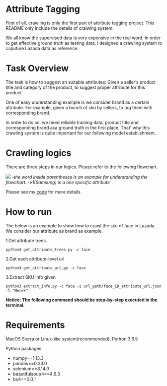 Attribute Tagging
===
First of all, crawling is only the first part of attribute tagging project. This README only include the details of cralwing system.

We all know the supervised data is very expensive in the real word. In order to get effective ground truth as testing data, I designed a crawling system to caputure Lazada data as reference.

Task Overview
===
The task is how to suggest an suitable attributes: Given a seller’s product title and category of the product, to suggest proper attribute for this product.

One of easy understanding example is we consider brand as a certain attribute. For example, given a bunch of sku by sellers, to tag them with corresponding brand.

In order to do so, we need reliable training data, product title and corresponding brand aka ground truth in the first place. That' why this crawling system is quite important for our following model establishment.

Crawling logics
===
There are three steps in our logics. Please refer to the following flowchart.

![](https://i.imgur.com/OAinf70.png)
*-the word inside parentheses is an example for understanding the flowchart.*
*-v1(Samsung) is a one specific attribute*

Please see my [code](https://github.com/liyunrui/Attribute_Tagging_Crawling_System/tree/master/src) for more details.


How to run
====
The below is an example to show how to crawl the sku of face in Lazada. We consider our attribute as brand as example. 

1.Get attribute trees.
```
python3 get_attribute_trees.py -c face
```
2.Get each attribute-level url
```
python3 get_attribute_url.py -c face
```
3.Extract SKU info given 
```
python3 extract_info.py -c face -i url_path/face_ID_attribute_url.json -t "Merek"
```

**Notice: The following command should be step-by-step executed in the terminal.**



Requirements
===
MacOS Sierra or Linux-like system(recommended), Python 3.6.5

Python packages:

- numpy==1.13.3
- pandas==0.23.0
- selenium==3.14.0
- beautifulsoup4==4.6.3
- bs4==0.0.1
